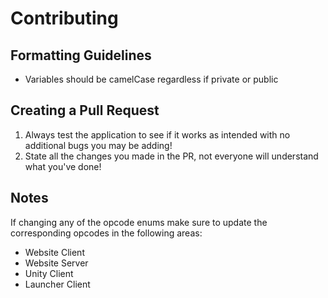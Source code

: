 # Contributing

## Formatting Guidelines
- Variables should be camelCase regardless if private or public

## Creating a Pull Request
1. Always test the application to see if it works as intended with no additional bugs you may be adding!
2. State all the changes you made in the PR, not everyone will understand what you've done!

## Notes
If changing any of the opcode enums make sure to update the corresponding opcodes in the following areas:
- Website Client
- Website Server
- Unity Client
- Launcher Client
